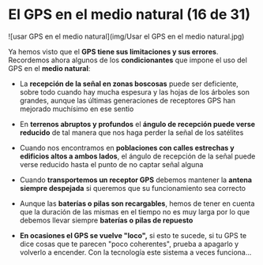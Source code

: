 # El GPS en el medio natural (16 de 31)

![usar GPS en el medio natural](img/Usar el GPS en el medio natural.jpg)

Ya hemos visto que el **GPS tiene sus limitaciones y sus errores**. Recordemos ahora algunos de los **condicionantes** que impone el uso del GPS en el **medio natural**:

*   La **recepción de la señal en zonas boscosas** puede ser deficiente, sobre todo cuando hay mucha espesura y las hojas de los árboles son grandes, aunque las últimas generaciones de receptores GPS han mejorado muchísimo en ese sentio  
    
*   En **terrenos abruptos y profundos** el **ángulo de recepción puede verse reducido** de tal manera que nos haga perder la señal de los satélites
    
*   Cuando nos encontramos en **poblaciones con calles estrechas y edificios altos a ambos lados**, el ángulo de recepción de la señal puede verse reducido hasta el punto de no captar señal alguna
    
*   Cuando **transportemos un receptor GPS** debemos mantener la **antena siempre despejada** si queremos que su funcionamiento sea correcto
    
*   Aunque las **baterías o pilas son recargables**, hemos de tener en cuenta que la duración de las mismas en el tiempo no es muy larga por lo que debemos llevar siempre **baterías o pilas de repuesto**
    
*   **En ocasiones el GPS se vuelve "loco",** si esto te sucede, si tu GPS te dice cosas que te parecen "poco coherentes", prueba a apagarlo y volverlo a encender. Con la tecnología este sistema a veces funciona...
    